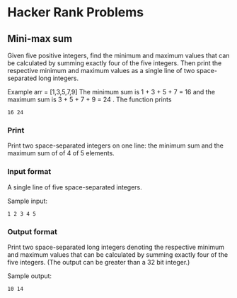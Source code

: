 # Hacker Rank Problems

## Mini-max sum 
Given five positive integers, find the minimum and maximum values that can be calculated by summing exactly four of the five integers. Then print the respective minimum and maximum values as a single line of two space-separated long integers.

Example
arr = [1,3,5,7,9]
The minimum sum is 1 + 3 + 5 + 7 = 16  and the maximum sum is 3 + 5 + 7 + 9 = 24 . The function prints
```
16 24
```

### Print
Print two space-separated integers on one line: the minimum sum and the maximum sum of  of 4 of 5 elements.

### Input format
A single line of five space-separated integers.

Sample input:
```
1 2 3 4 5
```
### Output format
Print two space-separated long integers denoting the respective minimum and maximum values that can be calculated by summing exactly four of the five integers. (The output can be greater than a 32 bit integer.)

Sample output: 
```
10 14
```